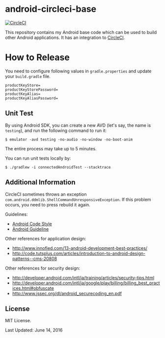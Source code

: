 # android-circleci-base

[![CircleCI](https://circleci.com/gh/freedomofkeima/android-circleci-base.svg?style=svg)](https://circleci.com/gh/freedomofkeima/android-circleci-base)

This repository contains my Android base code which can be used to build other Android applications. It has an integration to [CircleCI](https://circleci.com/).

# How to Release

You need to configure following values in `gradle.properties` and update your `build.gradle` file.

```
productKeyStore=
productKeyStorePassword=
productKeyAlias=
productKeyAliasPassword=
```

## Unit Test

By using Android SDK, you can create a new AVD (let's say, the name is `testing`), and run the following command to run it:

```
$ emulator -avd testing -no-audio -no-window -no-boot-anim
```

The entire process may take up to 5 minutes.

You can run unit tests locally by:

```
$ ./gradlew -i connectedAndroidTest --stacktrace
```

## Additional Information

CircleCI sometimes throws an exception `com.android.ddmlib.ShellCommandUnresponsiveException`. If this problem occurs, you need to press rebuild it again.

Guidelines:

* [Android Code Style](https://source.android.com/source/code-style.html)
* [Android Guideline](https://github.com/ribot/android-guidelines/blob/master/project_and_code_guidelines.md)

Other references for application design:

* http://www.innofied.com/13-android-development-best-practices/
* http://code.tutsplus.com/articles/introduction-to-android-design-patterns--cms-20808

Other references for security design:

* http://developer.android.com/intl/ja/training/articles/security-tips.html
* http://developer.android.com/intl/ja/google/play/billing/billing_best_practices.html#obfuscate
* http://www.jssec.org/dl/android_securecoding_en.pdf

## License

MIT License.

Last Updated: June 14, 2016

